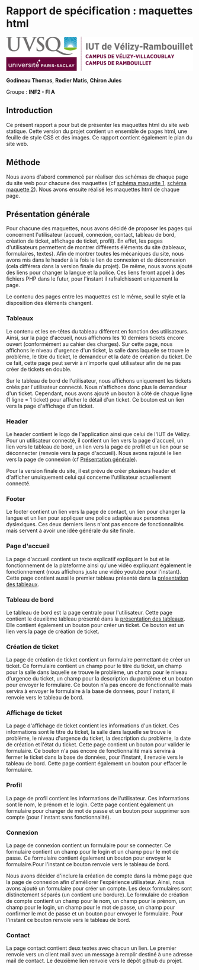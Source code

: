 # Rapport de spécification : maquettes html

![logo_uvsq](../annexes/logo_uvsq.png)

**Godineau Thomas**, **Rodier Matis**, **Chiron Jules**

Groupe : **INF2 - FI A**

## Introduction

Ce présent rapport a pour but de présenter les maquettes html du site web statique. Cette version du projet contient un ensemble de pages html, une feuille de style CSS et des images. Ce rapport contient également le plan du site web.

## Méthode

Nous avons d'abord commencé par réaliser des schémas de chaque page du site web pour chacune des maquettes (cf [schéma maquette 1](../annexes/figure_maquette_1.png), [schéma maquette 2](../annexes/figure_maquette_2.png)). Nous avons ensuite réalisé les maquettes html de chaque page.

## Présentation générale <a id="pre_generale"></a>

Pour chacune des maquettes, nous avons décidé de proposer les pages qui concernent l'utilisateur (accueil, connexion, contact, tableau de bord, création de ticket, affichage de ticket, profil). En effet, les pages d'utilisateurs permettent de montrer différents éléments du site (tableaux, formulaires, textes). Afin de montrer toutes les mécaniques du site, nous avons mis dans le header à la fois le lien de connexion et de déconnexion (cela différera dans la version finale du projet). De même, nous avons ajouté des liens pour changer la langue et la police. Ces liens feront appel à des fichiers PHP dans le futur, pour l'instant il rafraîchissent uniquement la page.

Le contenu des pages entre les maquettes est le même, seul le style et la disposition des éléments changent.

### Tableaux <a id="tableaux"></a>

Le contenu et les en-têtes du tableau diffèrent en fonction des utilisateurs. Ainsi, sur la page d'accueil, nous affichons les 10 derniers tickets encore ouvert (conformément au cahier des charges). Sur cette page, nous affichons le niveau d'urgence d'un ticket, la salle dans laquelle se trouve le problème, le titre du ticket, le demandeur et la date de création du ticket. De ce fait, cette page peut servir à n'importe quel utilisateur afin de ne pas créer de tickets en double.

Sur le tableau de bord de l'utilisateur, nous affichons uniquement les tickets créés par l'utilisateur connecté. Nous n'affichons donc plus le demandeur d'un ticket. Cependant, nous avons ajouté un bouton à côté de chaque ligne (1 ligne = 1 ticket) pour afficher le détail d'un ticket. Ce bouton est un lien vers la page d'affichage d'un ticket.

### Header

Le header contient le logo de l'application ainsi que celui de l'IUT de Vélizy.
Pour un utilisateur connecté, il contient un lien vers la page d'accueil, un lien vers le tableau de bord, un lien vers la page de profil et un lien pour se déconnecter (renvoie vers la page d'accueil). Nous avons rajouté le lien vers la page de connexion (cf [Présentation générale](#pre_generale)).

Pour la version finale du site, il est prévu de créer plusieurs header et d'afficher unuiquement celui qui concerne l'utilisateur actuellement connecté.

### Footer

Le footer contient un lien vers la page de contact, un lien pour changer la langue et un lien pour appliquer une police adaptée aux personnes dyslexiques. Ces deux derniers liens n'ont pas encore de fonctionnalités mais servent à avoir une idée générale du site finale.

### Page d'accueil

La page d'accueil contient un texte explicatif expliquant le but et le fonctionnement de la plateforme ainsi qu'une vidéo expliquant également le fonctionnement (nous affichons juste une vidéo youtube pour l'instant). Cette page contient aussi le premier tableau présenté dans la [présentation des tableaux](#tableaux).

### Tableau de bord

Le tableau de bord est la page centrale pour l'utilisateur. Cette page contient le deuxième tableau présenté dans la [présentation des tableaux](#tableaux). Elle contient également un bouton pour créer un ticket. Ce bouton est un lien vers la page de création de ticket.

### Création de ticket

La page de création de ticket contient un formulaire permettant de créer un ticket. Ce formulaire contient un champ pour le titre du ticket, un champ pour la salle dans laquelle se trouve le problème, un champ pour le niveau d'urgence du ticket, un champ pour la description du problème et un bouton pour envoyer le formulaire. Ce bouton n'a pas encore de fonctionnalité mais servira à envoyer le formulaire à la base de données, pour l'instant, il renvoie vers le tableau de bord.

### Affichage de ticket

La page d'affichage de ticket contient les informations d'un ticket. Ces informations sont le titre du ticket, la salle dans laquelle se trouve le problème, le niveau d'urgence du ticket, la description du problème, la date de création et l'état du ticket. Cette page contient un bouton pour valider le formulaire. Ce bouton n'a pas encore de fonctionnalité mais servira à fermer le ticket dans la base de données, pour l'instant, il renvoie vers le tableau de bord. Cette page contient également un bouton pour effacer le formulaire.

### Profil

La page de profil contient les informations de l'utilisateur. Ces informations sont le nom, le prénom et le login. Cette page contient également un formulaire pour changer de mot de passe et un bouton pour supprimer son compte (pour l'instant sans fonctionnalité).

### Connexion

La page de connexion contient un formulaire pour se connecter. Ce formulaire contient un champ pour le login et un champ pour le mot de passe. Ce formulaire contient également un bouton pour envoyer le formulaire.Pour l'instant ce bouton renvoie vers le tableau de bord.

Nous avons décider d'inclure la création de compte dans la même page que la page de connexion afin d'améliorer l'expérience utilisateur. Ainsi, nous avons ajouté un formulaire pour créer un compte. Les deux formulaires sont distinctement séparés (un contient une bordure). Le formulaire de création de compte contient un champ pour le nom, un champ pour le prénom, un champ pour le login, un champ pour le mot de passe, un champ pour confirmer le mot de passe et un bouton pour envoyer le formulaire. Pour l'instant ce bouton renvoie vers le tableau de bord.

### Contact

La page contact contient deux textes avec chacun un lien. Le premier renvoie vers un client mail avec un message à remplir destiné à une adresse mail de contact. Le deuxième lien renvoie vers le dépôt github du projet.